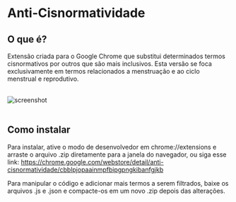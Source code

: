 # Anti-Cisnormatividade

## O que é?

Extensão criada para o Google Chrome que substitui determinados termos cisnormativos por outros que são mais inclusivos.
Esta versão se foca exclusivamente em termos relacionados a menstruação e ao ciclo menstrual e reprodutivo. </br></br>

<img src="https://i.ibb.co/pfJxQfC/screenshot.png" alt="screenshot" border="0"><br /><br />


## Como instalar

Para instalar, ative o modo de desenvolvedor em chrome://extensions e arraste o arquivo .zip diretamente para a janela do navegador, ou siga esse link: https://chrome.google.com/webstore/detail/anti-cisnormatividade/cbblpjopaainmpfbipgpngkibanfgjkb

Para manipular o código e adicionar mais termos a serem filtrados, baixe os arquivos .js e .json e compacte-os em um novo .zip depois das alterações.
